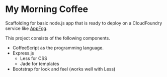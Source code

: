 My Morning Coffee
=================

Scaffolding for basic node.js app that is ready to deploy on a CloudFoundry service like [AppFog](http://appfog.com).

This project consists of the following components.

- CoffeeScript as the programming language.
- Express.js
  - Less for CSS
  - Jade for templates
- Bootstrap for look and feel (works well with Less)

